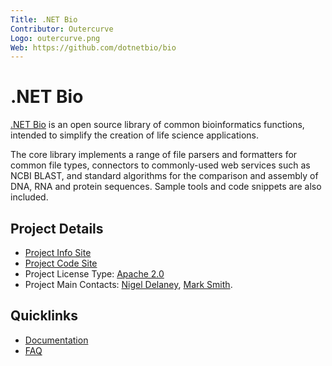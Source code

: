 ```yaml
---
Title: .NET Bio
Contributor: Outercurve
Logo: outercurve.png
Web: https://github.com/dotnetbio/bio
---
```

# .NET Bio

[.NET Bio](https://github.com/dotnetbio/bio) is an open source library of common bioinformatics functions, intended to simplify the creation of life science applications.

The core library implements a range of file parsers and formatters for common file types, connectors to commonly-used web services such as NCBI BLAST, and standard algorithms for the comparison and assembly of DNA, RNA and protein sequences. Sample tools and code snippets are also included.

## Project Details

* [Project Info Site](https://github.com/dotnetbio/bio)
* [Project Code Site](https://github.com/dotnetbio/bio)
* Project License Type: [Apache 2.0](https://github.com/dotnetbio/bio/blob/master/License)
* Project Main Contacts: [Nigel Delaney](https://github.com/evolvedmicrobe), [Mark Smith](https://github.com/markjulmar).

## Quicklinks

* [Documentation](http://dotnetbio.github.io/Help/index.html)
* [FAQ](https://github.com/dotnetbio/bio/blob/master/FAQ.md)
